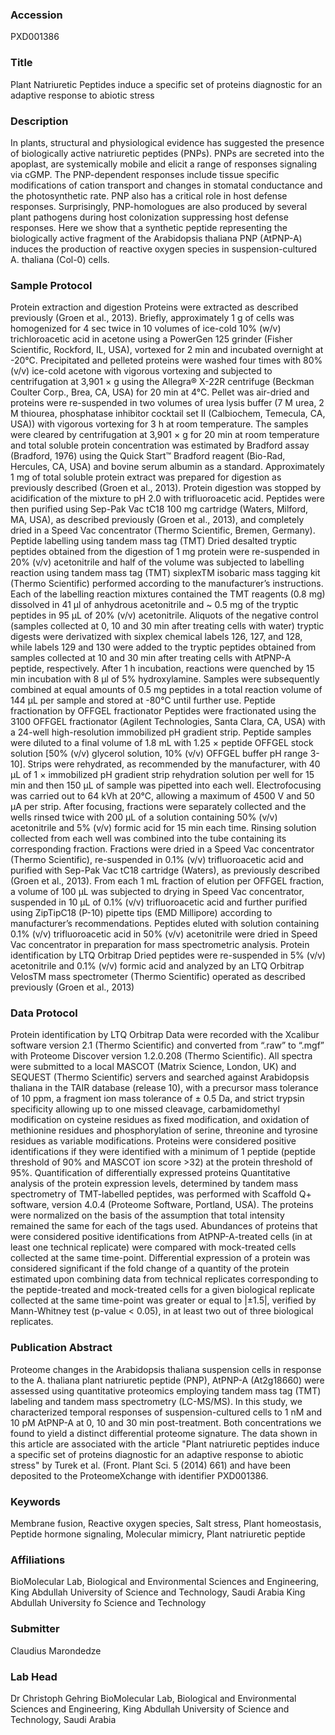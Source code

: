 ### Accession
PXD001386

### Title
Plant Natriuretic Peptides induce a specific set of proteins diagnostic for an adaptive response to abiotic stress

### Description
In plants, structural and physiological evidence has suggested the presence of biologically active natriuretic peptides (PNPs). PNPs are secreted into the apoplast, are systemically mobile and elicit a range of responses signaling via cGMP. The PNP-dependent responses include tissue specific modifications of cation transport and changes in stomatal conductance and the photosynthetic rate. PNP also has a critical role in host defense responses. Surprisingly, PNP-homologues are also produced by several plant pathogens during host colonization suppressing host defense responses. Here we show that a synthetic peptide representing the biologically active fragment of the Arabidopsis thaliana PNP (AtPNP-A) induces the production of reactive oxygen species in suspension-cultured A. thaliana (Col-0) cells.

### Sample Protocol
Protein extraction and digestion Proteins were extracted as described previously (Groen et al., 2013). Briefly, approximately 1 g of cells was homogenized for 4 sec twice in 10 volumes of ice-cold 10% (w/v) trichloroacetic acid in acetone using a PowerGen 125 grinder (Fisher Scientific, Rockford, IL, USA), vortexed for 2 min and incubated overnight at -20°C. Precipitated and pelleted proteins were washed four times with 80% (v/v) ice-cold acetone with vigorous vortexing and subjected to centrifugation at 3,901 × g using the Allegra® X-22R centrifuge (Beckman Coulter Corp., Brea, CA, USA) for 20 min at 4°C. Pellet was air-dried and proteins were re-suspended in two volumes of urea lysis buffer (7 M urea, 2 M thiourea, phosphatase inhibitor cocktail set II (Calbiochem, Temecula, CA, USA)) with vigorous vortexing for 3 h at room temperature. The samples were cleared by centrifugation at 3,901 × g for 20 min at room temperature and total soluble protein concentration was estimated by Bradford assay (Bradford, 1976) using the Quick Start™ Bradford reagent (Bio-Rad, Hercules, CA, USA) and bovine serum albumin as a standard.  Approximately 1 mg of total soluble protein extract was prepared for digestion as previously described (Groen et al., 2013). Protein digestion was stopped by acidification of the mixture to pH 2.0 with trifluoroacetic acid. Peptides were then purified using Sep-Pak Vac tC18 100 mg cartridge (Waters, Milford, MA, USA), as described previously (Groen et al., 2013), and completely dried in a Speed Vac concentrator (Thermo Scientific, Bremen, Germany).   Peptide labelling using tandem mass tag (TMT) Dried desalted tryptic peptides obtained from the digestion of 1 mg protein were re-suspended in 20% (v/v) acetonitrile and half of the volume was subjected to labelling reaction using tandem mass tag (TMT) sixplexTM isobaric mass tagging kit (Thermo Scientific) performed according to the manufacturer’s instructions. Each of the labelling reaction mixtures contained the TMT reagents (0.8 mg) dissolved in 41 μl of anhydrous acetonitrile and ~ 0.5 mg of the tryptic peptides in 95 μL of 20% (v/v) acetonitrile. Aliquots of the negative control (samples collected at 0, 10 and 30 min after treating cells with water) tryptic digests were derivatized with sixplex chemical labels 126, 127, and 128, while labels 129 and 130 were added to the tryptic peptides obtained from samples collected at 10 and 30 min after treating cells with AtPNP-A peptide, respectively. After 1 h incubation, reactions were quenched by 15 min incubation with 8 μl of 5% hydroxylamine. Samples were subsequently combined at equal amounts of 0.5 mg peptides in a total reaction volume of 144 μL per sample and stored at -80°C until further use.  Peptide fractionation by OFFGEL fractionator Peptides were fractionated using the 3100 OFFGEL fractionator (Agilent Technologies, Santa Clara, CA, USA) with a 24-well high-resolution immobilized pH gradient strip. Peptide samples were diluted to a final volume of 1.8 mL with 1.25 × peptide OFFGEL stock solution [50% (v/v) glycerol solution, 10% (v/v) OFFGEL buffer pH range 3-10]. Strips were rehydrated, as recommended by the manufacturer, with 40 μL of 1 × immobilized pH gradient strip rehydration solution per well for 15 min and then 150 μL of sample was pipetted into each well. Electrofocusing was carried out to 64 kVh at 20°C, allowing a maximum of 4500 V and 50 μA per strip. After focusing, fractions were separately collected and the wells rinsed twice with 200 μL of a solution containing 50% (v/v) acetonitrile and 5% (v/v) formic acid for 15 min each time. Rinsing solution collected from each well was combined into the tube containing its corresponding fraction. Fractions were dried in a Speed Vac concentrator (Thermo Scientific), re-suspended in 0.1% (v/v) trifluoroacetic acid and purified with Sep-Pak Vac tC18 cartridge (Waters), as previously described (Groen et al., 2013). From each 1 mL fraction of elution per OFFGEL fraction, a volume of 100 μL was subjected to drying in Speed Vac concentrator, suspended in 10 μL of 0.1% (v/v) trifluoroacetic acid and further purified using ZipTipC18 (P-10) pipette tips (EMD Millipore) according to manufacturer’s recommendations. Peptides eluted with solution containing 0.1% (v/v) trifluoroacetic acid in 50% (v/v) acetonitrile were dried in Speed Vac concentrator in preparation for mass spectrometric analysis.  Protein identification by LTQ Orbitrap Dried peptides were re-suspended in 5% (v/v) acetonitrile and 0.1% (v/v) formic acid and analyzed by an LTQ Orbitrap VelosTM mass spectrometer (Thermo Scientific) operated as described previously (Groen et al., 2013)

### Data Protocol
Protein identification by LTQ Orbitrap Data were recorded with the Xcalibur software version 2.1 (Thermo Scientific) and converted from “.raw” to “.mgf” with Proteome Discover version 1.2.0.208 (Thermo Scientific). All spectra were submitted to a local MASCOT (Matrix Science, London, UK) and SEQUEST (Thermo Scientific) servers and searched against Arabidopsis thaliana in the TAIR database (release 10), with a precursor mass tolerance of 10 ppm, a fragment ion mass tolerance of ± 0.5 Da, and strict trypsin specificity allowing up to one missed cleavage, carbamidomethyl modification on cysteine residues as fixed modification, and oxidation of methionine residues and phosphorylation of serine, threonine and tyrosine residues as variable modifications. Proteins were considered positive identifications if they were identified with a minimum of 1 peptide (peptide threshold of 90% and MASCOT ion score >32) at the protein threshold of 95%.  Quantification of differentially expressed proteins Quantitative analysis of the protein expression levels, determined by tandem mass spectrometry of TMT-labelled peptides, was performed with Scaffold Q+ software, version 4.0.4 (Proteome Software, Portland, USA). The proteins were normalized on the basis of the assumption that total intensity remained the same for each of the tags used. Abundances of proteins that were considered positive identifications from AtPNP-A-treated cells (in at least one technical replicate) were compared with mock-treated cells collected at the same time-point. Differential expression of a protein was considered significant if the fold change of a quantity of the protein estimated upon combining data from technical replicates corresponding to the peptide-treated and mock-treated cells for a given biological replicate collected at the same time-point was greater or equal to |±1.5|, verified by Mann-Whitney test (p-value < 0.05), in at least two out of three biological replicates.

### Publication Abstract
Proteome changes in the Arabidopsis thaliana suspension cells in response to the A. thaliana plant natriuretic peptide (PNP), AtPNP-A (At2g18660) were assessed using quantitative proteomics employing tandem mass tag (TMT) labeling and tandem mass spectrometry (LC-MS/MS). In this study, we characterized temporal responses of suspension-cultured cells to 1&#xa0;nM and 10&#xa0;pM AtPNP-A at 0, 10 and 30&#xa0;min post-treatment. Both concentrations we found to yield a distinct differential proteome signature. The data shown in this article are associated with the article "Plant natriuretic peptides induce a specific set of proteins diagnostic for an adaptive response to abiotic stress" by Turek et al. (Front. Plant Sci. 5 (2014) 661) and have been deposited to the ProteomeXchange with identifier PXD001386.

### Keywords
Membrane fusion, Reactive oxygen species, Salt stress, Plant homeostasis, Peptide hormone signaling, Molecular mimicry, Plant natriuretic peptide

### Affiliations
BioMolecular Lab, Biological and Environmental Sciences and Engineering, King Abdullah University of Science and Technology, Saudi Arabia
King Abdullah University fo Science and Technology

### Submitter
Claudius Marondedze

### Lab Head
Dr Christoph Gehring
BioMolecular Lab, Biological and Environmental Sciences and Engineering, King Abdullah University of Science and Technology, Saudi Arabia


